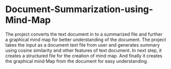 # Document-Summarization-using-Mind-Map
The project converts the text document in to a summarized file and further a graphical mind map for better understanding of the document.
The project takes the input as a document text file from user and generates summary using cosine similarity and other features of text document. In next step, it creates a structured file for the creation of mind map. And finally it creates the graphical mind Map from the document for easy understanding.
